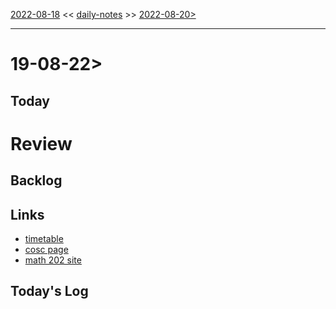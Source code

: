 [2022-08-18](daily_notes/2022-08-18) << [daily-notes](notes/daily-notes.md) >> [2022-08-20>](daily_notes/2022-08-20>)

---
# 19-08-22>


## Today


# Review


## Backlog


## Links
- [timetable](https://i.imgur.com/9ghbvAG.png)
- [cosc page](https://cosc203.cspages.otago.ac.nz)
- [math 202 site](https://www.maths.otago.ac.nz/?resOLAF)

## Today's Log
